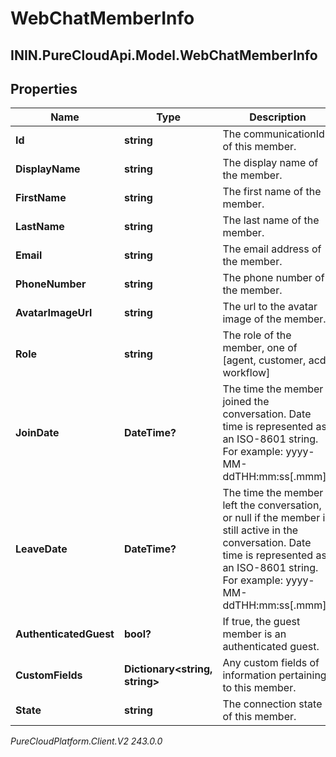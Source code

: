 # WebChatMemberInfo

## ININ.PureCloudApi.Model.WebChatMemberInfo

## Properties

|Name | Type | Description | Notes|
|------------ | ------------- | ------------- | -------------|
| **Id** | **string** | The communicationId of this member. | [optional] |
| **DisplayName** | **string** | The display name of the member. | [optional] |
| **FirstName** | **string** | The first name of the member. | [optional] |
| **LastName** | **string** | The last name of the member. | [optional] |
| **Email** | **string** | The email address of the member. | [optional] |
| **PhoneNumber** | **string** | The phone number of the member. | [optional] |
| **AvatarImageUrl** | **string** | The url to the avatar image of the member. | [optional] |
| **Role** | **string** | The role of the member, one of [agent, customer, acd, workflow] | |
| **JoinDate** | **DateTime?** | The time the member joined the conversation. Date time is represented as an ISO-8601 string. For example: yyyy-MM-ddTHH:mm:ss[.mmm]Z | [optional] |
| **LeaveDate** | **DateTime?** | The time the member left the conversation, or null if the member is still active in the conversation. Date time is represented as an ISO-8601 string. For example: yyyy-MM-ddTHH:mm:ss[.mmm]Z | [optional] |
| **AuthenticatedGuest** | **bool?** | If true, the guest member is an authenticated guest. | [optional] |
| **CustomFields** | **Dictionary&lt;string, string&gt;** | Any custom fields of information pertaining to this member. | [optional] |
| **State** | **string** | The connection state of this member. | [optional] |



_PureCloudPlatform.Client.V2 243.0.0_
